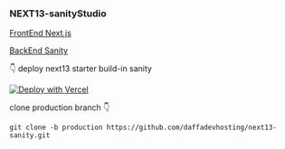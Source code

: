 ### NEXT13-sanityStudio

[FrontEnd Next.js](https://next13-sanity.vercel.app/)

[BackEnd Sanity](https://next13-sanity.vercel.app/studio)

👇️ deploy next13 starter build-in sanity

<a href="https://vercel.com/new/clone?repository-url=https%3A%2F%2Fgithub.com%2Fdaffadevhosting%2Fnext13-sanity"><img src="https://vercel.com/button" alt="Deploy with Vercel"/></a>

clone production branch 👇️

```shell
git clone -b production https://github.com/daffadevhosting/next13-sanity.git
```
